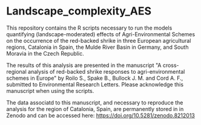 # Landscape_complexity_AES
This repository contains the R scripts necessary to run the models quantifying (landscape-moderated) effects of Agri-Environmental Schemes on the occurrence of the red-backed shrike in three European agricultural regions, Catalonia in Spain, the Mulde River Basin in Germany, and South Moravia in the Czech Republic.

The results of this analysis are presented in the manuscript "A cross-regional analysis of red-backed shrike responses to agri-environmental schemes in Europe" by Roilo S., Spake B., Bullock J. M. and Cord A. F., submitted to Environmental Research Letters. Please acknowledge this manuscript when using the scripts.

The data associatd to this manuscript, and necessary to reproduce the analysis for the region of Catalonia, Spain, are permanently stored in in Zenodo and can be accessed here: https://doi.org/10.5281/zenodo.8212013
